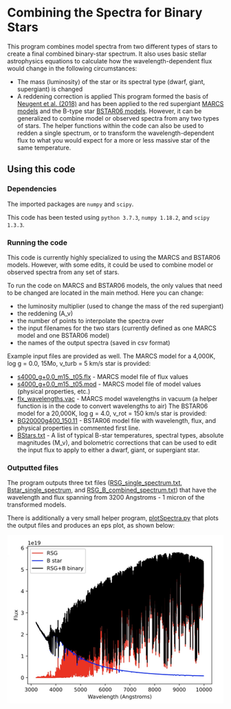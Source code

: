 # Combining the Spectra for Binary Stars

This program combines model spectra from two different types of stars to create a final combined binary-star spectrum. It also uses basic stellar astrophysics equations to calculate how the wavelength-dependent flux would change in the following circumstances:
* The mass (luminosity) of the star or its spectral type (dwarf, giant, supergiant) is changed
* A reddening correction is applied
This program formed the basis of [Neugent et al. (2018)](https://ui.adsabs.harvard.edu/abs/2018AJ....156..225N/abstract) and has been applied to the red supergiant [MARCS models](https://marcs.astro.uu.se) and the B-type star [BSTAR06 models](http://tlusty.oca.eu/Tlusty2002/tlusty-frames-BS06.html). However, it can be generalized to combine model or observed spectra from any two types of stars. The helper functions within the code can also be used to redden a single spectrum, or to transform the wavelength-dependent flux to what you would expect for a more or less massive star of the same temperature. 

## Using this code

### Dependencies

The imported packages are `numpy` and `scipy`.

This code has been tested using `python 3.7.3`, `numpy 1.18.2`, and `scipy 1.3.3`.

### Running the code

This code is currently highly specialized to using the MARCS and BSTAR06 models. However, with some edits, it could be used to combine model or observed spectra from any set of stars. 

To run the code on MARCS and BSTAR06 models, the only values that need to be changed are located in the main method. Here you can change:
* the luminosity multiplier (used to change the mass of the red supergiant)
* the reddening (A_v)
* the number of points to interpolate the spectra over
* the input filenames for the two stars (currently defined as one MARCS model and one BSTAR06 model)
* the names of the output spectra (saved in csv format)

Example input files are provided as well. The MARCS model for a 4,000K, log g = 0.0, 15Mo, v_turb = 5 km/s star is provided:
* [s4000_g+0.0_m15._t05.flx](https://github.com/KNeugent/BinaryStarSpectraCombine/blob/main/s4000_g%2B0.0_m15._t05.flx) - MARCS model file of flux values
* [s4000_g+0.0_m15._t05.mod](https://github.com/KNeugent/BinaryStarSpectraCombine/blob/main/s4000_g%2B0.0_m15._t05.mod) - MARCS model file of model values (physical properties, etc.)
* [flx_wavelengths.vac](https://github.com/KNeugent/BinaryStarSpectraCombine/blob/main/flx_wavelengths.vac) - MARCS model wavelengths in vacuum (a helper function is in the code to convert wavelengths to air)
The BSTAR06 model for a 20,000K, log g = 4.0, v_rot = 150 km/s star is provided:
* [BG20000g400_150.11](https://github.com/KNeugent/BinaryStarSpectraCombine/blob/main/BG20000g400_150.11) - BSTAR06 model file with wavelength, flux, and physical properties in commented first line.
* [BStars.txt](https://github.com/KNeugent/BinaryStarSpectraCombine/blob/main/BStars.txt) - A list of typical B-star temperatures, spectral types, absolute magnitudes (M_v), and bolometric corrections that can be used to edit the input flux to apply to either a dwarf, giant, or supergiant star.

### Outputted files

The program outputs three txt files ([RSG_single_spectrum.txt](https://github.com/KNeugent/BinaryStarSpectraCombine/blob/main/RSG_single_spectrum.txt), [Bstar_single_spectrum](https://github.com/KNeugent/BinaryStarSpectraCombine/blob/main/Bstar_single_spectrum.txt), and [RSG_B_combined_spectrum.txt](https://github.com/KNeugent/BinaryStarSpectraCombine/blob/main/RSG_B_combined_spectrum.txt)) that have the wavelength and flux spanning from 3200 Angstroms - 1 micron of the transformed models.

There is additionally a very small helper program, [plotSpectra.py](https://github.com/KNeugent/BinaryStarSpectraCombine/blob/main/plotSpectra.py) that plots the output files and produces an eps plot, as shown below:

![RSGbinarySpectrum](https://github.com/KNeugent/BinaryStarSpectraCombine/blob/main/RSGbinarySpectrum.jpg)